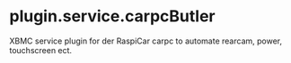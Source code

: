 # plugin.service.carpcButler
XBMC service plugin for der RaspiCar carpc to automate rearcam, power, touchscreen ect.
